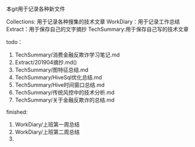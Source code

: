 本git用于记录各种新文件

Collections: 用于记录各种搜集的技术文章
WorkDiary：用于记录工作总结
Extract：用于保存自己的文字摘抄
TechSummary:用于保存自己写的技术文章

todo：
1. TechSummary/消费金融反欺诈学习笔记.md
2. Extract/201904摘抄.md()
3. TechSummary/图特征总结.md
4. TechSummary/HiveSql优化总结.md
5. TechSummary/Hive时间窗口总结.md
6. TechSummary/传统风控中的技术分析.md
7. TechSummary/关于金融反欺诈的总结.md

finished:
1. WorkDiary/上班第一周总结
2. WorkDiary/上班第二周总结
3. 
